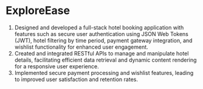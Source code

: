 # ExploreEase
1. Designed and developed a full-stack hotel booking application with features such as secure user authentication using JSON Web Tokens (JWT), hotel filtering by time period, payment gateway integration, and wishlist functionality for enhanced user engagement.
2. Created and integrated RESTful APIs to manage and manipulate hotel details, facilitating efficient data retrieval and dynamic content rendering for a responsive user experience.
3. Implemented secure payment processing and wishlist features, leading to improved user satisfaction and retention rates.
